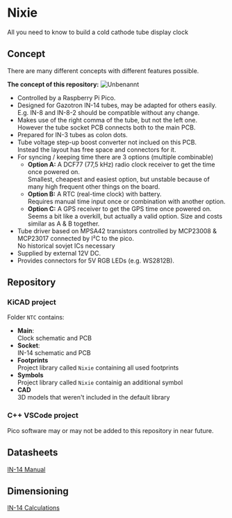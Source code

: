 # Nixie
All you need to know to build a cold cathode tube display clock

## Concept
There are many different concepts with different features possible.

**The concept of this repository:**
![Unbenannt](https://github.com/user-attachments/assets/10ff120a-ad9f-4452-9ef4-7cb00e34a338)

* Controlled by a Raspberry Pi Pico.
* Designed for Gazotron IN-14 tubes, may be adapted for others easily.  
E.g. IN-8 and IN-8-2 should be compatible without any change.
* Makes use of the right comma of the tube, but not the left one.  
However the tube socket PCB connects both to the main PCB.
* Prepared for IN-3 tubes as colon dots.
* Tube voltage step-up boost converter not inclued on this PCB.  
Instead the layout has free space and connectors for it.
* For syncing / keeping time there are 3 options (multiple combinable)
  * **Option A:** A DCF77 (77,5 kHz) radio clock receiver to get the time once powered on.  
Smallest, cheapest and easiest option, but unstable because of many high frequent other things on the board.
  * **Option B:** A RTC (real-time clock) with battery.  
Requires manual time input once or combination with another option.
  * **Option C:** A GPS receiver to get the GPS time once powered on.  
Seems a bit like a overkill, but actually a valid option. Size and costs similar as A & B together.
* Tube driver based on MPSA42 transistors controlled by MCP23008 & MCP23017 connected by I²C to the pico.  
No historical sovjet ICs necessary
* Supplied by external 12V DC.
* Provides connectors for 5V RGB LEDs (e.g. WS2812B).

## Repository
### KiCAD project
Folder `NTC` contains:
* **Main**:  
Clock schematic and PCB
* **Socket**:  
IN-14 schematic and PCB
* **Footprints**  
Project library called `Nixie` containing all used footprints
* **Symbols**  
Project library called `Nixie` containig an additional symbol
* **CAD**  
3D models that weren't included in the default library

### C++ VSCode project
Pico software may or may not be added to this repository in near future.

## Datasheets
[IN-14 Manual](../../wiki/IN‐14-Manuals)

## Dimensioning
[IN-14 Calculations](../../wiki/IN‐14-Calculations)
